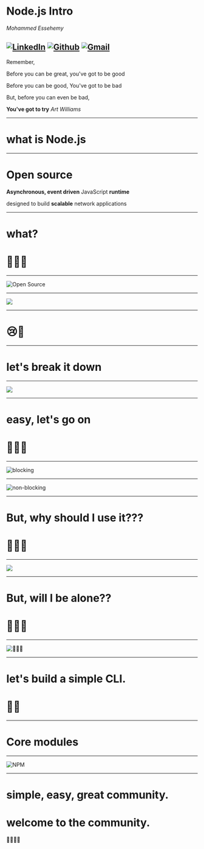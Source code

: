 # Node.js Intro
*Mohammed Essehemy*

[![LinkedIn](./LinkedIn.png)](//linkedin.com/in/mohammed-essehemy)
[![Github](./Github.png)](//github.com/mohammedessehemy)
[![Gmail](./Gmail.png)](mailto:mohammedessehemy@gmail.com)
---
Remember,

Before you can be great, you've got to be good

Before you can be good, You've got to be bad

But, before you can even be bad,

**You've got to try**
<cite>Art Williams</cite>

---
# what is Node.js

---

# Open source

**Asynchronous, event driven** JavaScript **runtime**

designed to build **scalable** network applications

---

# what?

# 🥺🥺😢

---

![Open Source](./OSS.png)

---

![](./runtime.png)

---

# 😢🤯

---

# let's break it down

---

![](./runtime.png)

---

# easy, let's go on

# 💪💪💪

---

![blocking](./blocking.png)

---

![non-blocking](./non-blocking.png)

---

# But, why should I use it???

# 🤔🤔🤔

---

![](./why.png)

---

# But, will I be alone??

# 🤨🤨🤨

---

![🥳🥳🥳](./companies.png)

---

# let's build a simple CLI.

# 🏋️‍♀️

---

# Core modules

---

![NPM](./npm.png)

---

# simple, easy, great community.

# welcome to the community.

👋🤗👋🤗
